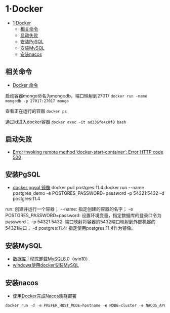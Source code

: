 # 1·Docker

- [1·Docker](#1docker)
  - [相关命令](#相关命令)
  - [启动失败](#启动失败)
  - [安装PgSQL](#安装pgsql)
  - [安装MySQL](#安装mysql)
  - [安装nacos](#安装nacos)

## 相关命令
- [Docker 命令](https://www.runoob.com/docker/docker-ps-command.html)

启动容器mongo命名为mongodb，端口映射到27017
`docker run -name mongodb -p 27017:27017 mongo`

查看正在运行的容器
`docker ps `

通过id进入docker容器
`docker exec -it ad336fe4c0f8 bash`

## 启动失败
- [Error invoking remote method ‘docker-start-container‘: Error HTTP code 500](https://blog.csdn.net/SmallTeddy/article/details/121926669?spm=1001.2101.3001.6661.1&utm_medium=distribute.pc_relevant_t0.none-task-blog-2%7Edefault%7ECTRLIST%7ERate-1.pc_relevant_default&depth_1-utm_source=distribute.pc_relevant_t0.none-task-blog-2%7Edefault%7ECTRLIST%7ERate-1.pc_relevant_default&utm_relevant_index=1)

## 安装PgSQL
- [docker pgsql 镜像](https://hub.docker.com/_/postgres?tab=tags)
docker pull postgres:11.4
docker run --name postgres_demo -e POSTGRES_PASSWORD=password -p 54321:5432 -d postgres:11.4

run: 创建并运行一个容器；
--name: 指定创建的容器的名字；
-e POSTGRES_PASSWORD=password: 设置环境变量，指定数据库的登录口令为password；
-p 54321:5432: 端口映射将容器的5432端口映射到外部机器的54321端口；
-d postgres:11.4: 指定使用postgres:11.4作为镜像。

## 安装MySQL
- [数据库 | 彻底卸载MySQL8.0（win10）](https://www.jianshu.com/p/491f837e434b)
- [windows使用docker安装MySQL](https://www.jianshu.com/p/acc474171b63)

## 安装nacos
- [使用Docker完成Nacos集群部署](https://juejin.cn/post/6861996608247201806)

```java
docker run -d -e PREFER_HOST_MODE=hostname -e MODE=cluster -e NACOS_APPLICATION_POST=8846 -e NACOS_SERVERS="127.0.0.1:8846" -e SPRING_DATASOURCE_PLATFORM=mysql -e MYSQL_SERVICE_HOST=127.0.0.1 -e MYSQL_SERVICE_POST=3306 -e MYSQL_SERVICE_USER=root -e MYSQL_SERVICE_PASSWORD=123456 -e MYSQL_SERVICE_DB_NAME=nacos_config -e NACOS_SERVICE_IP=127.0.0.1 -p 8846:8846 --name nacos1 nacos/nacos-server
```